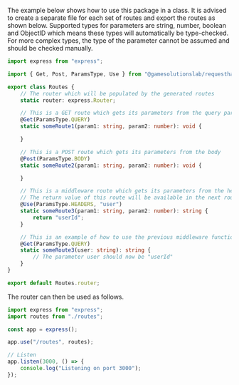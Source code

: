 The example below shows how to use this package in a class. It is advised to create a separate file for each set of routes and export the routes as shown below. Supported types for parameters are string, number, boolean and ObjectID which means these types will automatically be type-checked. For more complex types, the type of the parameter cannot be assumed and should be checked manually.

```typescript
import express from "express";

import { Get, Post, ParamsType, Use } from "@gamesolutionslab/requesthandler";

export class Routes {
    // The router which will be populated by the generated routes
    static router: express.Router;

    // This is a GET route which gets its parameters from the query parameters
    @Get(ParamsType.QUERY)
    static someRoute1(param1: string, param2: number): void {

    }

    // This is a POST route which gets its parameters from the body
    @Post(ParamsType.BODY)
    static someRoute2(param1: string, param2: number): void {

    }

    // This is a middleware route which gets its parameters from the headers
    // The return value of this route will be available in the next route under the identifier "user"
    @Use(ParamsType.HEADERS, "user")
    static someRoute3(param1: string, param2: number): string {
        return "userId";
    }

    // This is an example of how to use the previous middleware function
    @Get(ParamsType.QUERY)
    static someRoute3(user: string): string {
        // The parameter user should now be "userId"
    }
}

export default Routes.router;
```

The router can then be used as follows.

```typescript
import express from "express";
import routes from "./routes";

const app = express();

app.use("/routes", routes);

// Listen
app.listen(3000, () => {
    console.log("Listening on port 3000");
});
```